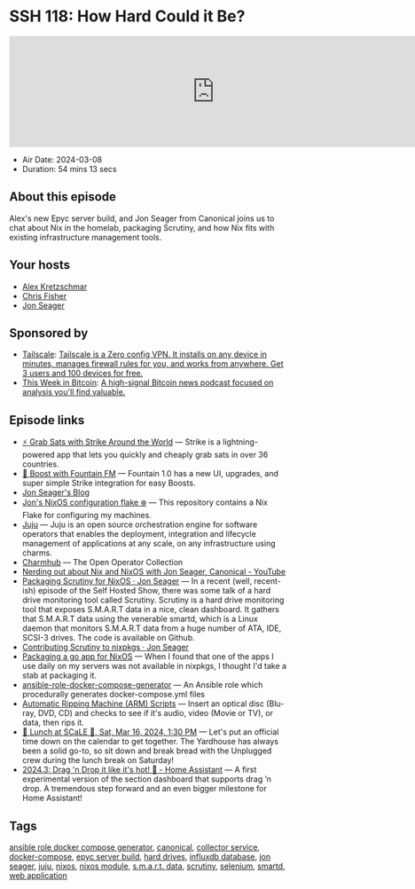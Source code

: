 # SSH 118: How Hard Could it Be?

<iframe src="https://player.fireside.fm/v2/dUlrHQih+KokLbmXC?theme=dark" width="740" height="200" frameborder="0" scrolling="no"></iframe>

* Air Date: 2024-03-08
* Duration: 54 mins 13 secs

## About this episode

Alex's new Epyc server build, and Jon Seager from Canonical joins us to chat about Nix in the homelab, packaging Scrutiny, and how Nix fits with existing infrastructure management tools.

## Your hosts
* [Alex Kretzschmar](https://selfhosted.show/hosts/alexktz)
* [Chris Fisher](https://selfhosted.show/hosts/chrislas)
* [Jon Seager ](https://selfhosted.show/guests/jnsgruk)

## Sponsored by

  * [Tailscale](http://tailscale.com/selfhosted): [Tailscale is a Zero config VPN. It installs on any device in minutes, manages firewall rules for you, and works from anywhere. Get 3 users and 100 devices for free. ](http://tailscale.com/selfhosted)
  * [This Week in Bitcoin](https://www.thisweekinbitcoin.show/): [A high-signal Bitcoin news podcast focused on analysis you'll find valuable.](https://www.thisweekinbitcoin.show/)



## Episode links

  * [⚡ Grab Sats with Strike Around the World](https://strike.me/download/ "⚡ Grab Sats with Strike Around the World") — Strike is a lightning-powered app that lets you quickly and cheaply grab sats in over 36 countries. 
  * [🎉 Boost with Fountain FM](https://www.fountain.fm/ "🎉 Boost with Fountain FM") — Fountain 1.0 has a new UI, upgrades, and super simple Strike integration for easy Boosts.
  * [Jon Seager's Blog](https://jnsgr.uk/posts "Jon Seager's Blog")
  * [Jon's NixOS configuration flake ❄️](https://github.com/jnsgruk/nixos-config "Jon's NixOS configuration flake ❄️") — This repository contains a Nix Flake for configuring my machines.
  * [Juju](https://juju.is/ "Juju") — Juju is an open source orchestration engine for software operators that enables the deployment, integration and lifecycle management of applications at any scale, on any infrastructure using charms.
  * [Charmhub](https://charmhub.io/ "Charmhub") — The Open Operator Collection
  * [Nerding out about Nix and NixOS with Jon Seager, Canonical - YouTube](https://www.youtube.com/watch?v=9l-U2NwbKOc "Nerding out about Nix and NixOS with Jon Seager, Canonical - YouTube")
  * [Packaging Scrutiny for NixOS · Jon Seager](https://jnsgr.uk/2024/02/packaging-scrutiny-for-nixos/ "Packaging Scrutiny for NixOS · Jon Seager") — In a recent (well, recent-ish) episode of the Self Hosted Show, there was some talk of a hard drive monitoring tool called Scrutiny. Scrutiny is a hard drive monitoring tool that exposes S.M.A.R.T data in a nice, clean dashboard. It gathers that S.M.A.R.T data using the venerable smartd, which is a Linux daemon that monitors S.M.A.R.T data from a huge number of ATA, IDE, SCSI-3 drives. The code is available on Github.
  * [Contributing Scrutiny to nixpkgs · Jon Seager](https://jnsgr.uk/2024/02/contributing-scrutiny-to-nixpkgs/ "Contributing Scrutiny to nixpkgs · Jon Seager")
  * [Packaging a go app for NixOS](https://blog.ktz.me/packaging-a-go-app-for-nixos/ "Packaging a go app for NixOS") — When I found that one of the apps I use daily on my servers was not available in nixpkgs, I thought I'd take a stab at packaging it. 
  * [ansible-role-docker-compose-generator](https://github.com/ironicbadger/ansible-role-docker-compose-generator "ansible-role-docker-compose-generator") — An Ansible role which procedurally generates docker-compose.yml files
  * [Automatic Ripping Machine (ARM) Scripts](https://github.com/automatic-ripping-machine/automatic-ripping-machine "Automatic Ripping Machine \(ARM\) Scripts") — Insert an optical disc (Blu-ray, DVD, CD) and checks to see if it's audio, video (Movie or TV), or data, then rips it.
  * [🍔 Lunch at SCaLE 🍇, Sat, Mar 16, 2024, 1:30 PM](https://www.meetup.com/jupiterbroadcasting/events/298780542/ "🍔 Lunch at SCaLE 🍇, Sat, Mar 16, 2024, 1:30 PM") — Let's put an official time down on the calendar to get together. The Yardhouse has always been a solid go-to, so sit down and break bread with the Unplugged crew during the lunch break on Saturday!
  * [2024.3: Drag 'n Drop it like it's hot! 🎉 - Home Assistant](https://www.home-assistant.io/blog/2024/03/06/release-20243/ "2024.3: Drag 'n Drop it like it's hot! 🎉 - Home Assistant") — A first experimental version of the section dashboard that supports drag ’n drop. A tremendous step forward and an even bigger milestone for Home Assistant!



## Tags

[ansible role docker compose generator](https://selfhosted.show/tags/ansible%20role%20docker%20compose%20generator), [canonical](https://selfhosted.show/tags/canonical), [collector service](https://selfhosted.show/tags/collector%20service), [docker-compose](https://selfhosted.show/tags/docker-compose), [epyc server build](https://selfhosted.show/tags/epyc%20server%20build), [hard drives](https://selfhosted.show/tags/hard%20drives), [influxdb database](https://selfhosted.show/tags/influxdb%20database), [jon seager](https://selfhosted.show/tags/jon%20seager), [juju](https://selfhosted.show/tags/juju), [nixos](https://selfhosted.show/tags/nixos), [nixos module](https://selfhosted.show/tags/nixos%20module), [s.m.a.r.t. data](https://selfhosted.show/tags/s.m.a.r.t.%20data), [scrutiny](https://selfhosted.show/tags/scrutiny), [selenium](https://selfhosted.show/tags/selenium), [smartd](https://selfhosted.show/tags/smartd), [web application](https://selfhosted.show/tags/web%20application)